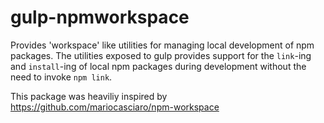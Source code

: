# gulp-npmworkspace

Provides 'workspace' like utilities for managing local development of npm packages. The utilities
exposed to gulp provides support for the `link`-ing and `install`-ing of local npm packages during
development without the need to invoke `npm link`.

This package was heaviliy inspired by https://github.com/mariocasciaro/npm-workspace


